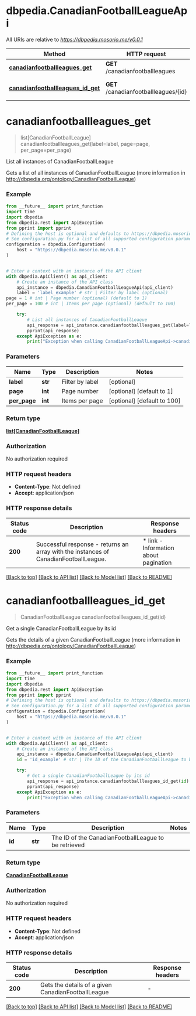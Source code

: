 # dbpedia.CanadianFootballLeagueApi

All URIs are relative to *https://dbpedia.mosorio.me/v0.0.1*

Method | HTTP request | Description
------------- | ------------- | -------------
[**canadianfootballleagues_get**](CanadianFootballLeagueApi.md#canadianfootballleagues_get) | **GET** /canadianfootballleagues | List all instances of CanadianFootballLeague
[**canadianfootballleagues_id_get**](CanadianFootballLeagueApi.md#canadianfootballleagues_id_get) | **GET** /canadianfootballleagues/{id} | Get a single CanadianFootballLeague by its id


# **canadianfootballleagues_get**
> list[CanadianFootballLeague] canadianfootballleagues_get(label=label, page=page, per_page=per_page)

List all instances of CanadianFootballLeague

Gets a list of all instances of CanadianFootballLeague (more information in http://dbpedia.org/ontology/CanadianFootballLeague)

### Example

```python
from __future__ import print_function
import time
import dbpedia
from dbpedia.rest import ApiException
from pprint import pprint
# Defining the host is optional and defaults to https://dbpedia.mosorio.me/v0.0.1
# See configuration.py for a list of all supported configuration parameters.
configuration = dbpedia.Configuration(
    host = "https://dbpedia.mosorio.me/v0.0.1"
)


# Enter a context with an instance of the API client
with dbpedia.ApiClient() as api_client:
    # Create an instance of the API class
    api_instance = dbpedia.CanadianFootballLeagueApi(api_client)
    label = 'label_example' # str | Filter by label (optional)
page = 1 # int | Page number (optional) (default to 1)
per_page = 100 # int | Items per page (optional) (default to 100)

    try:
        # List all instances of CanadianFootballLeague
        api_response = api_instance.canadianfootballleagues_get(label=label, page=page, per_page=per_page)
        pprint(api_response)
    except ApiException as e:
        print("Exception when calling CanadianFootballLeagueApi->canadianfootballleagues_get: %s\n" % e)
```

### Parameters

Name | Type | Description  | Notes
------------- | ------------- | ------------- | -------------
 **label** | **str**| Filter by label | [optional] 
 **page** | **int**| Page number | [optional] [default to 1]
 **per_page** | **int**| Items per page | [optional] [default to 100]

### Return type

[**list[CanadianFootballLeague]**](CanadianFootballLeague.md)

### Authorization

No authorization required

### HTTP request headers

 - **Content-Type**: Not defined
 - **Accept**: application/json

### HTTP response details
| Status code | Description | Response headers |
|-------------|-------------|------------------|
**200** | Successful response - returns an array with the instances of CanadianFootballLeague. |  * link - Information about pagination <br>  |

[[Back to top]](#) [[Back to API list]](../README.md#documentation-for-api-endpoints) [[Back to Model list]](../README.md#documentation-for-models) [[Back to README]](../README.md)

# **canadianfootballleagues_id_get**
> CanadianFootballLeague canadianfootballleagues_id_get(id)

Get a single CanadianFootballLeague by its id

Gets the details of a given CanadianFootballLeague (more information in http://dbpedia.org/ontology/CanadianFootballLeague)

### Example

```python
from __future__ import print_function
import time
import dbpedia
from dbpedia.rest import ApiException
from pprint import pprint
# Defining the host is optional and defaults to https://dbpedia.mosorio.me/v0.0.1
# See configuration.py for a list of all supported configuration parameters.
configuration = dbpedia.Configuration(
    host = "https://dbpedia.mosorio.me/v0.0.1"
)


# Enter a context with an instance of the API client
with dbpedia.ApiClient() as api_client:
    # Create an instance of the API class
    api_instance = dbpedia.CanadianFootballLeagueApi(api_client)
    id = 'id_example' # str | The ID of the CanadianFootballLeague to be retrieved

    try:
        # Get a single CanadianFootballLeague by its id
        api_response = api_instance.canadianfootballleagues_id_get(id)
        pprint(api_response)
    except ApiException as e:
        print("Exception when calling CanadianFootballLeagueApi->canadianfootballleagues_id_get: %s\n" % e)
```

### Parameters

Name | Type | Description  | Notes
------------- | ------------- | ------------- | -------------
 **id** | **str**| The ID of the CanadianFootballLeague to be retrieved | 

### Return type

[**CanadianFootballLeague**](CanadianFootballLeague.md)

### Authorization

No authorization required

### HTTP request headers

 - **Content-Type**: Not defined
 - **Accept**: application/json

### HTTP response details
| Status code | Description | Response headers |
|-------------|-------------|------------------|
**200** | Gets the details of a given CanadianFootballLeague |  -  |

[[Back to top]](#) [[Back to API list]](../README.md#documentation-for-api-endpoints) [[Back to Model list]](../README.md#documentation-for-models) [[Back to README]](../README.md)

